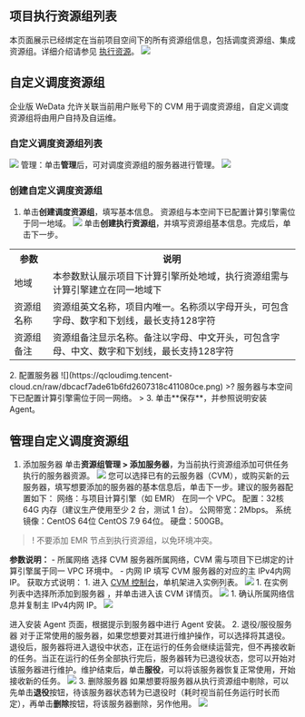 ## 项目执行资源组列表
本页面展示已经绑定在当前项目空间下的所有资源组信息，包括调度资源组、集成资源组。详细介绍请参见 [执行资源](https://cloud.tencent.com/document/product/1267/76050)。
![](https://qcloudimg.tencent-cloud.cn/raw/9cb09889409605058278c9a7821f4d36.png)

## 自定义调度资源组
企业版 WeData 允许关联当前用户账号下的 CVM 用于调度资源组，自定义调度资源组将由用户自持及自运维。

### 自定义调度资源组列表
![](https://qcloudimg.tencent-cloud.cn/raw/89982950155cb13eded98d1620c3ed8d.png)
管理：单击**管理**后，可对调度资源组的服务器进行管理。
![](https://qcloudimg.tencent-cloud.cn/raw/3787991fd33553b5dcd9259100aef6a4.png)

### 创建自定义调度资源组
1. 单击**创建调度资源组**，填写基本信息。
资源组与本空间下已配置计算引擎需位于同一地域。
![](https://qcloudimg.tencent-cloud.cn/raw/48db8438ad5f43d134eaab40a49a8435.png)
单击**创建执行资源组**，并填写资源组基本信息。完成后，单击下一步。
<table>
<tr>
<th>参数</th>
<th>说明</th>
</tr><tr>
<td>地域</td>
<td>本参数默认展示项目下计算引擎所处地域，执行资源组需与计算引擎建立在同一地域下</td>
</tr><tr>
<td>资源组名称</td>
<td>资源组英文名称，项目内唯一。名称须以字母开头，可包含字母、数字和下划线，最长支持128字符</td>
</tr><tr>
<td>资源组备注</td>
<td>资源组备注显示名称。备注以字母、中文开头，可包含字母、中文、数字和下划线，最长支持128字符</td>
</tr>
</table>
2. 配置服务器
![](https://qcloudimg.tencent-cloud.cn/raw/dbcacf7ade61b6fd2607318c411080ce.png)
>? 服务器与本空间下已配置计算引擎需位于同一网络。
>
3. 单击**保存**，并参照说明安装 Agent。

## 管理自定义调度资源组
1. 添加服务器
单击**资源组管理 > 添加服务器**，为当前执行资源组添加可供任务执行的服务器资源。
![](https://qcloudimg.tencent-cloud.cn/raw/d88ae955dd2746a06d8b4ae952cd3a06.png)
您可以选择已有的云服务器（CVM），或购买新的云服务器，填写想要添加的服务器的基本信息后，单击下一步。建议的服务器配置如下：
网络：与项目计算引擎（如 EMR） 在同一个 VPC。
配置：32核64G 内存（建议生产使用至少 2 台，测试 1 台）。
公网带宽：2Mbps。
系统镜像：CentOS 64位 CentOS 7.9 64位。
硬盘：500GB。
>! 不要添加 EMR 节点到执行资源组，以免环境冲突。
>
**参数说明：**
	- 所属网络
选择 CVM 服务器所属网络，CVM 需与项目下已绑定的计算引擎属于同一 VPC 环境中。
	- 内网 IP	
填写 CVM 服务器的对应的主 IPv4内网 IP。
获取方式说明：
		1. 进入 [CVM 控制台](https://console.cloud.tencent.com/cvm/instance/index?rid=8)，单机架进入实例列表。
![](https://qcloudimg.tencent-cloud.cn/raw/52830ad20aadb242f6786a32b48c202e.png)
		1. 在实例列表中选择所添加到服务器 ，并单击进入该 CVM 详情页。
![](https://qcloudimg.tencent-cloud.cn/raw/6dceee7fd7da40c9377f63aee68d0d8b.png)
		1. 确认所属网络信息并复制主 IPv4内网 IP。
![](https://qcloudimg.tencent-cloud.cn/raw/f92e6d37d041a658002d2bc5d8d92928.png)

进入安装 Agent 页面，根据提示到服务器中进行 Agent 安装。
2. 退役/服役服务器
对于正常使用的服务器，如果您想要对其进行维护操作，可以选择将其退役。退役后，服务器将进入退役中状态，正在运行的任务会继续运营完，但不再接收新的任务。当正在运行的任务全部执行完后，服务器转为已退役状态，您可以开始对该服务器进行维护。维护结束后，单击**服役**，可以将该服务器恢复正常使用，开始接收新的任务。
![](https://qcloudimg.tencent-cloud.cn/raw/78d200d03d252f297cbf27e426e29de5.png)
3. 删除服务器
如果想要将服务器从执行资源组中剔除，可以先单击**退役**按钮，待该服务器状态转为已退役时（耗时视当前任务运行时长而定），再单击**删除**按钮，将该服务器删除，另作他用。
![](https://qcloudimg.tencent-cloud.cn/raw/ea5a9f7834d796fb5837ce7540137b08.png)
